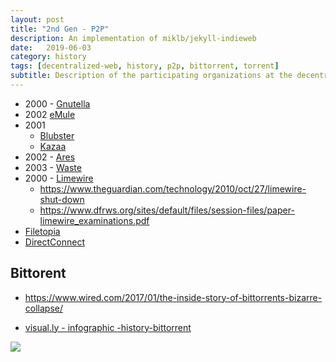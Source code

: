 ```yaml
---
layout: post
title: "2nd Gen - P2P"
description: An implementation of miklb/jekyll-indieweb
date:   2019-06-03
category: history 
tags: [decentralized-web, history, p2p, bittorrent, torrent]
subtitle: Description of the participating organizations at the decentralized-web summit.
---
```



* 2000 - [Gnutella](http://rakjar.de/gnufu/index.php/Main_Page)
* 2002 [eMule](https://www.emule-project.net/home/perl/general.cgi?l=1)
* 2001 
  * [Blubster](http://web.archive.org/web/20010720062547/http://www.blubster.com/)
  * [Kazaa](http://theinventors.org/library/inventors/bl_KaZaA.htm)
* 2002 - [Ares](http://aresgalaxy.sourceforge.net/)
* 2003 - [Waste](https://www.afterdawn.com/news/article.cfm/2003/05/31/nullsoft_releases_waste_--_aol_pulls_the_plug)
* 2000 - [Limewire](http://cultureandcommunication.org/deadmedia/index.php/Limewire)
  * https://www.theguardian.com/technology/2010/oct/27/limewire-shut-down
  * https://www.dfrws.org/sites/default/files/session-files/paper-limewire_examinations.pdf
* [Filetopia](http://www.filetopia.com/)
* [DirectConnect](http://www.dslreports.com/faq/dc)

## Bittorent

* https://www.wired.com/2017/01/the-inside-story-of-bittorrents-bizarre-collapse/

* [visual.ly - infographic -history-bittorrent](https://visual.ly/community/infographic/technology/history-bittorrent)

![](https://sourcecrypto.pub/decentralized-web/assets/images/a-history-of-bittorrent.png)

